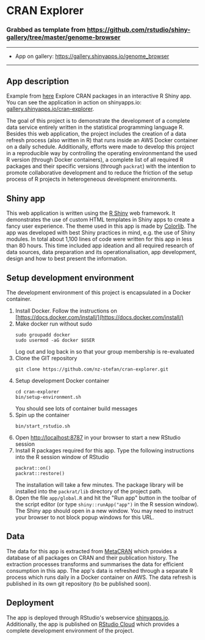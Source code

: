 # CRAN Explorer

### Grabbed as template from https://github.com/rstudio/shiny-gallery/tree/master/genome-browser

---

- App on gallery: https://gallery.shinyapps.io/genome_browser

---

## App description

Example from [here](https://shiny.rstudio.com/gallery/genome-browser.html)
Explore CRAN packages in an interactive R Shiny app. You can see the application in action on shinyapps.io: [gallery.shinyapps.io/cran-explorer](https://gallery.shinyapps.io/cran-explorer/).

The goal of this project is to demonstrate the development of a complete data service entirely written in the statistical programming language R. Besides this web application, the project includes the creation of a data refresh process (also written in R) that runs inside an AWS Docker container on a daily schedule. Additionally, efforts were made to develop this project in a reproducible way by controlling the operating environmentand the used R version (through Docker containers), a complete list of all required R packages and their specific versions (through `packrat`) with the intention to  promote collaborative development and to reduce the friction of the setup process of R projects in heterogeneous development environments.

## Shiny app

This web application is written using the [R Shiny](https://shiny.rstudio.com/) web framework. It demonstrates the use of custom HTML templates in Shiny apps to create a fancy user experience. The theme used in this app is made by [Colorlib](https://colorlib.com). The app was developed with best Shiny practices in mind, e.g. the use of Shiny modules. In total about 1,100 lines of code were written for this app in less than 80 hours. This time included app ideation and all required research of data sources, data preparation and its operationalisation, app development, design and how to best present the information.


## Setup development environment

The development environment of this project is encapsulated in a Docker container.

1. Install Docker. Follow the instructions on [https://docs.docker.com/install/](https://docs.docker.com/install/)
2. Make docker run without sudo
    ```
    sudo groupadd docker
    sudo usermod -aG docker $USER
    ```
    Log out and log back in so that your group membership is re-evaluated
3. Clone the GIT repository
    ```
    git clone https://github.com/nz-stefan/cran-explorer.git
    ```
4. Setup development Docker container
    ```
    cd cran-explorer
    bin/setup-environment.sh
    ```
    You should see lots of container build messages
5. Spin up the container
    ```
    bin/start_rstudio.sh
    ```
6. Open [http://localhost:8787](http://localhost:8787) in your browser to start a new RStudio session
7. Install R packages required for this app. Type the following instructions into the R session window of RStudio
    ```
    packrat::on()
    packrat::restore()
    ```
    The installation will take a few minutes. The package library will be installed into the `packrat/lib` directory of the project path.
8. Open the file `app/global.R` and hit the "Run app" button in the toolbar of the script editor (or type `shiny::runApp("app")` in the R session window). The Shiny app should open in a new window. You may need to instruct your browser to not block popup windows for this URL.

## Data

The data for this app is extracted from [MetaCRAN](https://www.r-pkg.org/) which provides a database of all packages on CRAN and their publication history. The extraction processes transforms and summarises the data for efficient consumption in this app. The app's data is refreshed through a separate R process which runs daily in a Docker container on AWS. The data refresh is published in its own git repository (to be published soon). 


## Deployment

The app is deployed through RStudio's webservice [shinyapps.io](https://shinyapps.io/). Additionally, the app is published on [RStudio Cloud](https://rstudio.cloud/project/258634) which provides a complete development environment of the project.
